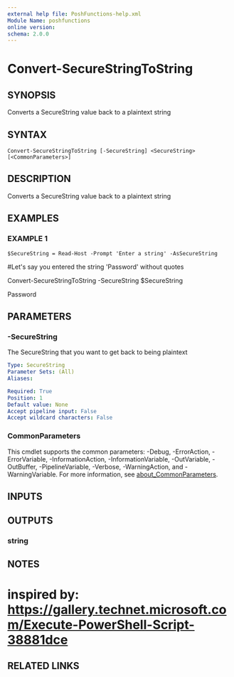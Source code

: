 ```yaml
---
external help file: PoshFunctions-help.xml
Module Name: poshfunctions
online version:
schema: 2.0.0
---
```


# Convert-SecureStringToString

## SYNOPSIS
Converts a SecureString value back to a plaintext string

## SYNTAX

```
Convert-SecureStringToString [-SecureString] <SecureString> [<CommonParameters>]
```

## DESCRIPTION
Converts a SecureString value back to a plaintext string

## EXAMPLES

### EXAMPLE 1
```
$SecureString = Read-Host -Prompt 'Enter a string' -AsSecureString
```

#Let's say you entered the string 'Password' without quotes

Convert-SecureStringToString -SecureString $SecureString

Password

## PARAMETERS

### -SecureString
The SecureString that you want to get back to being plaintext

```yaml
Type: SecureString
Parameter Sets: (All)
Aliases:

Required: True
Position: 1
Default value: None
Accept pipeline input: False
Accept wildcard characters: False
```

### CommonParameters
This cmdlet supports the common parameters: -Debug, -ErrorAction, -ErrorVariable, -InformationAction, -InformationVariable, -OutVariable, -OutBuffer, -PipelineVariable, -Verbose, -WarningAction, and -WarningVariable. For more information, see [about_CommonParameters](http://go.microsoft.com/fwlink/?LinkID=113216).

## INPUTS

## OUTPUTS

### string
## NOTES
# inspired by: https://gallery.technet.microsoft.com/Execute-PowerShell-Script-38881dce

## RELATED LINKS
